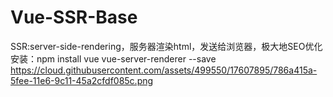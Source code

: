 # Vue-SSR-Base
SSR:server-side-rendering，服务器渲染html，发送给浏览器，极大地SEO优化
安装：npm install vue vue-server-renderer --save
https://cloud.githubusercontent.com/assets/499550/17607895/786a415a-5fee-11e6-9c11-45a2cfdf085c.png
